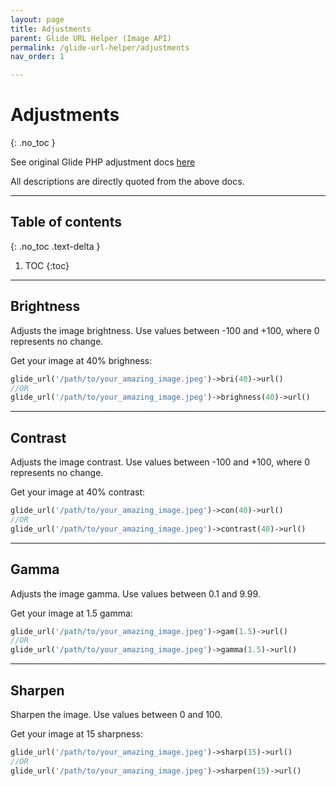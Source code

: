 ```yaml
---
layout: page
title: Adjustments
parent: Glide URL Helper (Image API)
permalink: /glide-url-helper/adjustments
nav_order: 1

---
```

# Adjustments
{: .no_toc }

See original Glide PHP adjustment docs [here](https://glide.thephpleague.com/2.0/api/adjustments/)

All descriptions are directly quoted from the above docs.

---------------------

## Table of contents
{: .no_toc .text-delta }

1. TOC 
{:toc}
---

## Brightness
Adjusts the image brightness. Use values between -100 and +100, where 0 represents no change.

Get your image at 40% brighness:
```php 
glide_url('/path/to/your_amazing_image.jpeg')->bri(40)->url()
//OR
glide_url('/path/to/your_amazing_image.jpeg')->brighness(40)->url()
```
----------------------
## Contrast
Adjusts the image contrast. Use values between -100 and +100, where 0 represents no change.

Get your image at 40% contrast:
```php 
glide_url('/path/to/your_amazing_image.jpeg')->con(40)->url()
//OR
glide_url('/path/to/your_amazing_image.jpeg')->contrast(40)->url()
```
----------------------
## Gamma
Adjusts the image gamma. Use values between 0.1 and 9.99.


Get your image at 1.5 gamma:

```php 
glide_url('/path/to/your_amazing_image.jpeg')->gam(1.5)->url()
//OR
glide_url('/path/to/your_amazing_image.jpeg')->gamma(1.5)->url()
```
----------------------
## Sharpen
Sharpen the image. Use values between 0 and 100.

Get your image at 15 sharpness:

```php 
glide_url('/path/to/your_amazing_image.jpeg')->sharp(15)->url()
//OR
glide_url('/path/to/your_amazing_image.jpeg')->sharpen(15)->url()
```
